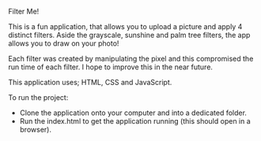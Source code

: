 Filter Me!

This is a fun application, that allows you to upload a picture and apply 4 distinct filters. Aside the grayscale, sunshine and palm tree filters, the app allows you to draw on your photo!

Each filter was created by manipulating the pixel and this compromised the run time of each filter. I hope to improve this in the near future.

This application uses; HTML, CSS and JavaScript.


To run the project:
- Clone the application onto your computer and into a dedicated folder.
- Run the index.html to get the application running (this should open in a browser).
